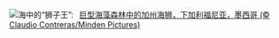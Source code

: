 ![](https://www.bing.com/th?id=OHR.KelpForest_ZH-CN2357269491_UHD.jpg&w=1000)海中的“狮子王”:&nbsp;&ensp;[巨型海藻森林中的加州海狮，下加利福尼亚，墨西哥 (© Claudio Contreras/Minden Pictures)](https://www.bing.com/th?id=OHR.KelpForest_ZH-CN2357269491_UHD.jpg)
<br><br/>
